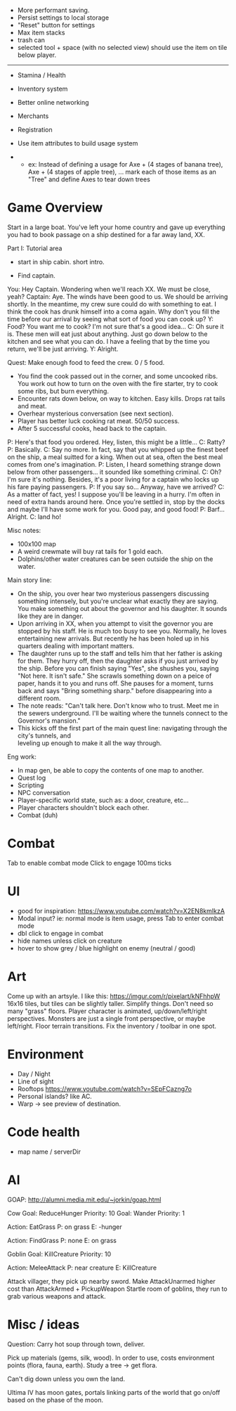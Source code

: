 * More performant saving.
* Persist settings to local storage
* "Reset" button for settings
* Max item stacks
* trash can
* selected tool + space (with no selected view) should use the item on tile below player.

____

* Stamina / Health
* Inventory system
* Better online networking
* Merchants
* Registration

* Use item attributes to build usage system
* * ex: Instead of defining a usage for Axe + (4 stages of banana tree), Axe + (4 stages of apple tree), ... mark each of those items as an "Tree" and define Axes to tear down trees

# Game Overview

Start in a large boat. You've left your home country and gave up everything you had
to book passage on a ship destined for a far away land, XX.

Part I: Tutorial area

- start in ship cabin. short intro.

- Find captain.

You: Hey Captain. Wondering when we'll reach XX. We must be close, yeah?
Captain: Aye. The winds have been good to us. We should be arriving shortly.
         In the meantime, my crew sure could do with something to eat. I think
         the cook has drunk himself into a coma again. Why don't you fill the
         time before our arrival by seeing what sort of food you can cook up?
Y: Food? You want me to cook? I'm not sure that's a good idea...
C: Oh sure it is. These men will eat just about anything. Just go down below
   to the kitchen and see what you can do. I have a feeling that by the time
   you return, we'll be just arriving.
Y: Alright.

Quest: Make enough food to feed the crew. 0 / 5 food.

- You find the cook passed out in the corner, and some uncooked ribs. You work
  out how to turn on the oven with the fire starter, try to cook some ribs, but
  burn everything.
- Encounter rats down below, on way to kitchen. Easy kills. Drops rat tails and
  meat.
- Overhear mysterious conversation (see next section).
- Player has better luck cooking rat meat. 50/50 success.
- After 5 successful cooks, head back to the captain.

P: Here's that food you ordered. Hey, listen, this might be a little...
C: Ratty?
P: Basically.
C: Say no more. In fact, say that you whipped up the finest beef on the ship,
   a meal suitted for a king. When out at sea, often the best meal comes from
   one's imagination.
P: Listen, I heard something strange down below from other passengers... it sounded
   like something criminal.
C: Oh? I'm sure it's nothing. Besides, it's a poor living for a captain who locks
   up his fare paying passengers.
P: If you say so... Anyway, have we arrived?
C: As a matter of fact, yes! I suppose you'll be leaving in a hurry. I'm often in
   need of extra hands around here. Once you're settled in, stop by the docks and
   maybe I'll have some work for you. Good pay, and good food!
P: Barf... Alright.
C: land ho!

Misc notes:
- 100x100 map
- A weird crewmate will buy rat tails for 1 gold each.
- Dolphins/other water creatures can be seen outside the ship on the water.

Main story line:

- On the ship, you over hear two mysterious passengers discussing something intensely,
  but you're unclear what exactly they are saying. You make something out about the governor
  and his daughter. It sounds like they are in danger.
- Upon arriving in XX, when you attempt to visit the governor you are stopped by his staff. He
  is much too busy to see you. Normally, he loves entertaining new arrivals. But recently he has
  been holed up in his quarters dealing with important matters.
- The daughter runs up to the staff and tells him that her father is asking for them. They hurry off,
  then the daughter asks if you just arrived by the ship. Before you can finish saying "Yes", she
  shushes you, saying "Not here. It isn't safe." She scrawls something down on a peice of paper, hands
  it to you and runs off. She pauses for a moment, turns back and says "Bring something sharp." before
  disappearing into a different room.
- The note reads: "Can't talk here. Don't know who to trust. Meet me in the sewers underground. I'll
  be waiting where the tunnels connect to the Governor's mansion."
- This kicks off the first part of the main quest line: navigating through the city's tunnels, and   
  leveling up enough to make it all the way through.

Eng work:
* In map gen, be able to copy the contents of one map to another.
* Quest log
* Scripting
* NPC conversation
* Player-specific world state, such as: a door, creature, etc...
* Player characters shouldn't block each other.
* Combat (duh)



# Combat

Tab to enable combat mode
Click to engage
100ms ticks

# UI

* good for inspiration: https://www.youtube.com/watch?v=X2EN8kmIkzA
* Modal input? ie: normal mode is item usage, press Tab to enter combat mode
* dbl click to engage in combat
* hide names unless click on creature
* hover to show grey / blue highlight on enemy (neutral / good)

# Art

Come up with an artsyle. I like this: https://imgur.com/r/pixelart/kNFhhpW 16x16 tiles, but tiles can be slightly taller.
Simplify things. Don't need so many "grass" floors.
Player character is animated, up/down/left/right perspectives. Monsters are just a single front perspective, or maybe left/right.
Floor terrain transitions.
Fix the inventory / toolbar in one spot.

# Environment

* Day / Night
* Line of sight
* Rooftops https://www.youtube.com/watch?v=SEpFCazng7o
* Personal islands? like AC.
* Warp -> see preview of destination.

# Code health

* map name / serverDir

# AI

GOAP: http://alumni.media.mit.edu/~jorkin/goap.html

Cow
Goal: ReduceHunger
Priority: 10
Goal: Wander
Priority: 1

Action: EatGrass
P: on grass
E: -hunger

Action: FindGrass
P: none
E: on grass


Goblin
Goal: KillCreature
Priority: 10

Action: MeleeAttack
P: near creature
E: KillCreature

Attack villager, they pick up nearby sword.
  Make AttackUnarmed higher cost than AttackArmed + PickupWeapon
Startle room of goblins, they run to grab various weapons and attack.

# Misc / ideas

Question: Carry hot soup through town, deliver.

Pick up materials (gems, silk, wood). In order to use, costs environment points (flora, fauna, earth). Study a tree -> get flora. 

Can't dig down unless you own the land.

Ultima IV has moon gates, portals linking parts of the world that go on/off based on the phase of the moon.
